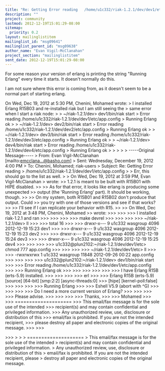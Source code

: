 ```yaml
---
title: "Re: Getting Error reading	/home/u1c332/riak-1.2.1/dev/dev1/etc/app.config"
description: ""
project: community
lastmod: 2012-12-19T15:01:29-08:00
sitemap:
  priority: 0.2
layout: mailinglistitem
mailinglist_id: "msg09641"
mailinglist_parent_id: "msg09638"
author_name: "Evan Vigil-McClanahan"
project_section: "mailinglistitem"
sent_date: 2012-12-19T15:01:29-08:00
---
```



For some reason your version of erlang is printing the string "Running
Erlang" every time it starts. It doesn't normally do this.

I am not sure where this error is coming from, as it doesn't seem to
be a normal part of starting erlang.

On Wed, Dec 19, 2012 at 5:30 PM, Chenini, Mohamed  wrote:
&gt; I installed Erlang R15B03 and re-installed riak but I am still seeing the
&gt; same error when I start a riak node:
&gt;
&gt; ~/riak-1.2.1/dev&gt; dev1/bin/riak start
&gt; Error reading /home/u1c332/riak-1.2.1/dev/dev1/etc/app.config
&gt; Running Erlang ok
&gt;
&gt; ~/riak-1.2.1/dev&gt; dev2/bin/riak start
&gt; Error reading /home/u1c332/riak-1.2.1/dev/dev2/etc/app.config
&gt; Running Erlang ok
&gt;
&gt; ~/riak-1.2.1/dev&gt; dev3/bin/riak start
&gt; Error reading /home/u1c332/riak-1.2.1/dev/dev3/etc/app.config
&gt; Running Erlang ok
&gt;
&gt; ~/riak-1.2.1/dev&gt; dev4/bin/riak start
&gt; Error reading /home/u1c332/riak-1.2.1/dev/dev4/etc/app.config
&gt; Running Erlang ok
&gt;
&gt;
&gt;
&gt;
&gt; -----Original Message-----
&gt; From: Evan Vigil-McClanahan [mailto:emcclana...@basho.com]
&gt; Sent: Wednesday, December 19, 2012 4:00 PM
&gt; To: Chenini, Mohamed; riak-users
&gt; Subject: Re: Getting Error reading
&gt; /home/u1c332/riak-1.2.1/dev/dev1/etc/app.config
&gt;
&gt; Err, this should go to the list as well.
&gt;
&gt; On Wed, Dec 19, 2012 at 3:59 PM, Evan Vigil-McClanahan
&gt;  wrote:
&gt;&gt; 1.2.1 is meant to be built with R15B01 with HIPE disabled.
&gt;&gt;
&gt;&gt; As for that error, it looks like erlang is producing some unexpected
&gt;&gt; output (the 'Running Erlang' part). It should be working, though.
&gt;&gt;
&gt;&gt; On my system, both R15B01 and R15B02 don't produce that output. Could
&gt;&gt; you try with one of those versions and see if that works?
&gt;&gt;
&gt;&gt; I'll see if I can replicate your behavior with R15.
&gt;&gt;
&gt;&gt; On Wed, Dec 19, 2012 at 3:48 PM, Chenini, Mohamed 
&gt;&gt; wrote:
&gt;&gt;&gt;
&gt;&gt;&gt;
&gt;&gt;&gt; I installed riak-1.2.1 and ran
&gt;&gt;&gt;
&gt;&gt;&gt;
&gt;&gt;&gt;
&gt;&gt;&gt; make devrel
&gt;&gt;&gt;
&gt;&gt;&gt;
&gt;&gt;&gt;
&gt;&gt;&gt; ~/riak-1.2.1/dev&gt; ll
&gt;&gt;&gt;
&gt;&gt;&gt; total 16
&gt;&gt;&gt;
&gt;&gt;&gt; drwxr-x--- 9 u1c332 wasgroup 4096 2012-12-19 15:23 dev1
&gt;&gt;&gt;
&gt;&gt;&gt; drwxr-x--- 9 u1c332 wasgroup 4096 2012-12-19 15:23 dev2
&gt;&gt;&gt;
&gt;&gt;&gt; drwxr-x--- 9 u1c332 wasgroup 4096 2012-12-19 15:24 dev3
&gt;&gt;&gt;
&gt;&gt;&gt; drwxr-x--- 9 u1c332 wasgroup 4096 2012-12-19 15:25 dev4
&gt;&gt;&gt;
&gt;&gt;&gt;
&gt;&gt;&gt;
&gt;&gt;&gt; u1c332@plun2102:~/riak-1.2.1/dev/dev1/etc&gt; chmod 777 app.config
&gt;&gt;&gt;
&gt;&gt;&gt;
&gt;&gt;&gt;
&gt;&gt;&gt; ~/riak-1.2.1/dev/dev1/etc&gt; ll
&gt;&gt;&gt;
&gt;&gt;&gt; -rwxrwxrwx 1 u1c332 wasgroup 11848 2012-09-26 00:22 app.config
&gt;&gt;&gt;
&gt;&gt;&gt;
&gt;&gt;&gt;
&gt;&gt;&gt; u1c332@plun2102:~/riak-1.2.1/dev&gt; dev1/bin/riak start
&gt;&gt;&gt;
&gt;&gt;&gt; Error reading /home/u1c332/riak-1.2.1/dev/dev1/etc/app.config
&gt;&gt;&gt;
&gt;&gt;&gt; Running Erlang ok
&gt;&gt;&gt;
&gt;&gt;&gt;
&gt;&gt;&gt;
&gt;&gt;&gt;
&gt;&gt;&gt;
&gt;&gt;&gt; I have Erlang R15B (erts-5.9) installed.
&gt;&gt;&gt;
&gt;&gt;&gt;
&gt;&gt;&gt;
&gt;&gt;&gt; erl
&gt;&gt;&gt;
&gt;&gt;&gt; Erlang R15B (erts-5.9) [source] [64-bit] [smp:2:2] [async-threads:0]
&gt;&gt;&gt; [hipe] [kernel-poll:false]
&gt;&gt;&gt;
&gt;&gt;&gt;
&gt;&gt;&gt;
&gt;&gt;&gt; Running Erlang
&gt;&gt;&gt;
&gt;&gt;&gt; Eshell V5.9 (abort with ^G)
&gt;&gt;&gt;
&gt;&gt;&gt;
&gt;&gt;&gt;
&gt;&gt;&gt; Do I need a more current version of Erlang?
&gt;&gt;&gt;
&gt;&gt;&gt;
&gt;&gt;&gt;
&gt;&gt;&gt; Please advise.
&gt;&gt;&gt;
&gt;&gt;&gt;
&gt;&gt;&gt;
&gt;&gt;&gt; Thanks,
&gt;&gt;&gt;
&gt;&gt;&gt; Mohamed
&gt;&gt;&gt;
&gt;&gt;&gt; ====================
&gt;&gt;&gt; This email/fax message is for the sole use of the intended
&gt;&gt;&gt; recipient(s) and may contain confidential and privileged information.
&gt;&gt;&gt; Any unauthorized review, use, disclosure or distribution of this
&gt;&gt;&gt; email/fax is prohibited. If you are not the intended recipient,
&gt;&gt;&gt; please destroy all paper and electronic copies of the original message.
&gt;&gt;&gt;
&gt;&gt;&gt;

&gt;&gt;&gt;
&gt;
&gt;
&gt; ====================
&gt; This email/fax message is for the sole use of the intended
&gt; recipient(s) and may contain confidential and privileged information.
&gt; Any unauthorized review, use, disclosure or distribution of this
&gt; email/fax is prohibited. If you are not the intended recipient, please
&gt; destroy all paper and electronic copies of the original message.

